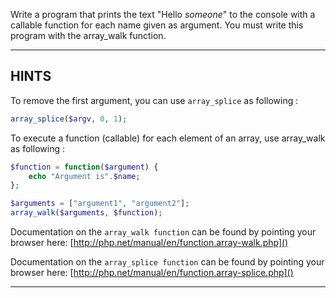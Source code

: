 Write a program that prints the text "Hello *someone*" to the console with a callable function for each name given as argument.
You must write this program with the array_walk function.

----------------------------------------------------------------------
## HINTS
To remove the first argument, you can use `array_splice` as following :
```php
array_splice($argv, 0, 1);
```

To execute a function (callable) for each element of an array, use array_walk as following :
```php
$function = function($argument) {
    echo "Argument is".$name;
};

$arguments = ["argument1", "argument2"];
array_walk($arguments, $function);
```

Documentation on the `array_walk function` can be found by pointing your browser here:
  [http://php.net/manual/en/function.array-walk.php]()

Documentation on the `array_splice function` can be found by pointing your browser here:
  [http://php.net/manual/en/function.array-splice.php]()

----------------------------------------------------------------------
